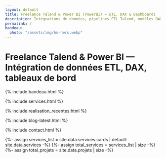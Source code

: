 ```yaml
---
layout: default
title: Freelance Talend & Power BI (PowerBI) — ETL, DAX & Dashboards
description: Intégrations de données, pipelines ETL Talend, modèles DAX et dashboards Power BI performants. Disponibilité rapide, résultats mesurables.
permalink: /
bandeau:
  photo: "/assets/img/bm-hero.webp"
---
```


<!-- H1 accessible (améliore le SEO sans changer le design) -->
<h1 class="sr-only">Freelance Talend &amp; Power BI — Intégration de données ETL, DAX, tableaux de bord</h1>

<!-- BANDEAU -->
<style>
  /* Ajustements specifiques au bandeau pour corriger l'image et la position des KPI */
  #bandeau .about-hero__inner{
    align-items:center;
  }
  #bandeau .about-photo-frame{
    aspect-ratio:auto;
    display:flex;
    flex-direction:column;
    justify-content:flex-start;
    gap:clamp(1rem, 3vw, 1.8rem);
    padding:clamp(1rem, 4vw, 1.8rem);
  }
  #bandeau .about-photo-frame::after{
    display:none;
  }
  #bandeau .about-photo-slot{
    flex:1 1 auto;
    min-height:0;
  }
  #bandeau .about-photo-slot img{
    height:auto;
    width:100%;
    object-fit:cover;
  }
  #bandeau .about-stats-card{
    position:static;
    left:auto;
    bottom:auto;
    transform:none;
    margin:0;
    width:100%;
    gap:clamp(.8rem, 3vw, 1.2rem);
  }
  #bandeau .about-stats-card__item{
    max-width:none;
  }
  @media (max-width: 720px){
    #bandeau .about-hero__inner{
      align-items:stretch;
    }
    #bandeau .about-photo-frame{
      width:min(360px, 100%);
      margin-inline:auto;
    }
    #bandeau .about-stats-card{
      align-items:stretch;
      text-align:left;
    }
  }
  @media (min-width: 721px){
    #bandeau .about-stats-card{
      flex-direction:row;
      justify-content:space-between;
    }
  }
</style>
{% include bandeau.html %}

<!-- SERVICES -->
{% include services.html %}


<!-- REALISATIONS -->
{% include realisation_recentes.html %}


  <div class="services-footer">
    <div class="services-divider" role="presentation"></div>
  </div>

<!-- BLOG -->
{% include blog-latest.html %}

  <div class="services-footer">
    <div class="services-divider" role="presentation"></div>
  </div>

<!-- CONTACTS -->
{% include contact.html %}


<!-- Modal Calendly -->
<div id="calendly-modal" class="modal" hidden>
  <div class="modal__dialog" role="dialog" aria-modal="true" aria-labelledby="calendlyTitle">
    <button class="modal__close" type="button" aria-label="Fermer">&times;</button>
    <div style="padding:.75rem 1rem; border-bottom:1px solid var(--border)">
      <h3 id="calendlyTitle" style="margin:0">Réserver un créneau</h3>
    </div>
    <div id="calendly-inline"
         class="calendly-inline"
         data-booking-url="{{ site.author.cal_url | default: site.author.calendly_url }}"
         style="position:relative; min-height:72vh;">
      <div class="calendly-skeleton" aria-hidden="true" style="display:grid;place-items:center;height:100%;">
        <p class="muted" style="margin:0">Chargement du calendrier&hellip;</p>
      </div>
      <iframe
        src="{{ site.author.cal_url | default: site.author.calendly_url }}"
        title="R&eacute;server un cr&eacute;neau"
        loading="lazy"
        allowtransparency="true"></iframe>
    </div>
  </div>
</div>

<!-- JSON-LD : ItemList Services + Réalisations (dynamique depuis _data) -->
{%- assign services_list = site.data.services.cards | default: site.data.services -%}
{%- assign total_services = services_list | size -%}
{%- assign total_projets  = site.data.projets  | size -%}
<script type="application/ld+json">
{
  "@context": "https://schema.org",
  "@graph": [
    {
      "@type": "ItemList",
      "name": "Services de {{ site.author.name }}",
      "itemListOrder": "https://schema.org/ItemListOrderAscending",
      "numberOfItems": {{ total_services | default: 0 }},
      "itemListElement": [
        {% for s in services_list %}
        {
          "@type": "ListItem",
          "position": {{ forloop.index }},
          "item": {
            "@type": "Service",
            "name": {{ s.title | jsonify }},
            "description": {{ s.description | default: s.tagline | jsonify }}{% if s.keywords %}
            ,"keywords": {{ s.keywords | jsonify }}{% endif %}
          }
        }{% unless forloop.last %},{% endunless %}
        {% endfor %}
      ]
    },
    {
      "@type": "ItemList",
      "name": "Réalisations de {{ site.author.name }}",
      "itemListOrder": "https://schema.org/ItemListOrderAscending",
      "numberOfItems": {{ total_projets | default: 0 }},
      "itemListElement": [
        {% for p in site.data.projets %}
        {
          "@type": "ListItem",
          "position": {{ forloop.index }},
          "item": {
            "@type": "CreativeWork",
            "name": {{ p.title | jsonify }},
            "abstract": {{ p.text | jsonify }},
            {% if p.link %}"url": {{ p.link | jsonify }}{% endif %}
          }
        }{% unless forloop.last %},{% endunless %}
        {% endfor %}
      ]
    }
  ]
}
</script>
